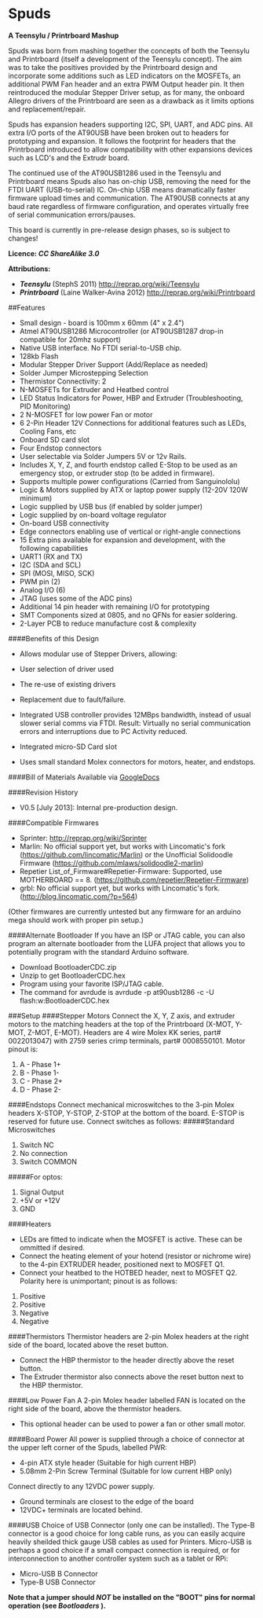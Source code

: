 Spuds
=====
**A Teensylu / Printrboard Mashup**

Spuds was born from mashing together the concepts of both the Teensylu and Printrboard (itself a development of the Teensylu concept). The aim was to take the positives provided by the Printrboard design and incorporate some additions such as LED indicators on the MOSFETs, an additional PWM Fan header and an extra PWM Output header pin. It then reintroduced the modular Stepper Driver setup, as for many, the onboard Allegro drivers of the Printrboard are seen as a drawback as it limits options and replacement/repair. 

Spuds has expansion headers supporting I2C, SPI, UART, and ADC pins. All extra I/O ports of the AT90USB have been broken out to headers for prototyping and expansion. It follows the footprint for headers that the Printrboard introduced to allow compatibility with other expansions devices such as LCD's and the Extrudr board. 

The continued use of the AT90USB1286 used in the Teensylu and Printrboard means Spuds also has on-chip USB, removing the need for the FTDI UART (USB-to-serial) IC. On-chip USB means dramatically faster firmware upload times and communication. The AT90USB connects at any baud rate regardless of firmware configuration, and operates virtually free of serial communication errors/pauses.

This board is currently in pre-release design phases, so is subject to changes!

**Licence: _CC ShareAlike 3.0_**

**Attributions:**
* **_Teensylu_** (StephS 2011) http://reprap.org/wiki/Teensylu
* **_Printrboard_** (Laine Walker-Avina 2012) http://reprap.org/wiki/Printrboard

##Features
* Small design - board is 100mm x 60mm (4" x 2.4")
* Atmel AT90USB1286 Microcontroller (or AT90USB1287 drop-in compatible for 20mhz support)
 * Native USB interface. No FTDI serial-to-USB chip.
 * 128kb Flash
* Modular Stepper Driver Support (Add/Replace as needed)
* Solder Jumper Microstepping Selection
* Thermistor Connectivity: 2
* N-MOSFETs for Extruder and Heatbed control
 * LED Status Indicators for Power, HBP and Extruder (Troubleshooting, PID Monitoring)
* 2 N-MOSFET for low power Fan or motor
* 6 2-Pin Header 12V Connections for additional features such as LEDs, Cooling Fans, etc
* Onboard SD card slot
* Four Endstop connectors 
 * User selectable via Solder Jumpers 5V or 12v Rails.
 * Includes X, Y, Z, and fourth endstop called E-Stop to be used as an emergency stop, or extruder stop (to be added in firmware).
* Supports multiple power configurations (Carried from Sanguinololu)
 * Logic & Motors supplied by ATX or laptop power supply (12-20V 120W minimum)
 * Logic supplied by USB bus (if enabled by solder jumper)
 * Logic supplied by on-board voltage regulator
 * On-board USB connectivity
* Edge connectors enabling use of vertical or right-angle connections
* 15 Extra pins available for expansion and development, with the following capabilities
 * UART1 (RX and TX)
 * I2C (SDA and SCL)
 * SPI (MOSI, MISO, SCK)
 * PWM pin (2)
 * Analog I/O (6)
 * JTAG (uses some of the ADC pins)
 * Additional 14 pin header with remaining I/O for prototyping
 * SMT Components sized at 0805, and no QFNs for easier soldering.
 * 2-Layer PCB to reduce manufacture cost & complexity

####Benefits of this Design
* Allows modular use of Stepper Drivers, allowing:
 * User selection of driver used
 * The re-use of existing drivers
 * Replacement due to fault/failure.

* Integrated USB controller provides 12MBps bandwidth, instead of usual slower serial comms via FTDI. Result: Virtually no serial communication errors and interruptions due to PC Activity reduced.
* Integrated micro-SD Card slot
* Uses small standard Molex connectors for motors, heater, and endstops.

####Bill of Materials
Available via [GoogleDocs](https://docs.google.com/spreadsheet/ccc?key=0ArIeeziM0bp9dG5TbjlYaFVDQ0I5dkZXbHk2VjhtQlE&usp=sharing)

####Revision History
* V0.5 [July 2013]: Internal pre-production design.

####Compatible Firmwares
* Sprinter: http://reprap.org/wiki/Sprinter
* Marlin: No official support yet, but works with Lincomatic's fork (https://github.com/lincomatic/Marlin) or the Unofficial Solidoodle Firmware (https://github.com/mlaws/solidoodle2-marlin)
* Repetier List_of_Firmware#Repetier-Firmware: Supported, use MOTHERBOARD == 8. (https://github.com/repetier/Repetier-Firmware)
* grbl: No official support yet, but works with Lincomatic's fork. (http://blog.lincomatic.com/?p=564)

(Other firmwares are currently untested but any firmware for an arduino mega should work with proper pin setup.)

####Alternate Bootloader
If you have an ISP or JTAG cable, you can also program an alternate bootloader from the LUFA project that allows you to potentially program with the standard Arduino software.
* Download BootloaderCDC.zip
* Unzip to get BootloaderCDC.hex
* Program using your favorite ISP/JTAG cable.
 * The command for avrdude is avrdude -p at90usb1286 -c <your programmer here> -U flash:w:BootloaderCDC.hex

###Setup
####Stepper Motors
Connect the X, Y, Z axis, and extruder motors to the matching headers at the top of the Printrboard (X-MOT, Y-MOT, Z-MOT, E-MOT). Headers are 4 wire Molex KK series, part# 0022013047) with 2759 series crimp terminals, part# 0008550101. Motor pinout is:
1. A - Phase 1+
2. B - Phase 1-
3. C - Phase 2+
4. D - Phase 2-

####Endstops
Connect mechanical microswitches to the 3-pin Molex headers X-STOP, Y-STOP, Z-STOP at the bottom of the board. E-STOP is reserved for future use. Connect switches as follows:
#####Standard Microswitches
1. Switch NC
2. No connection
3. Switch COMMON

#####For optos:
1. Signal Output
2. +5V or +12V
3. GND

####Heaters
* LEDs are fitted to indicate when the MOSFET is active. These can be ommitted if desired. 
* Connect the heating element of your hotend (resistor or nichrome wire) to the 4-pin EXTRUDER header, positioned next to MOSFET Q1. 
* Connect your heatbed to the HOTBED header, next to MOSFET Q2. Polarity here is unimportant; pinout is as follows:

1. Positive
2. Positive
3. Negative
4. Negative

####Thermistors
Thermistor headers are 2-pin Molex headers at the right side of the board, located above the reset button.
* Connect the HBP thermistor to the header directly above the reset button. 
* The Extruder thermistor also connects above the reset button next to the HBP thermistor.

####Low Power Fan
A 2-pin Molex header labelled FAN is located on the right side of the board, above the thermistor headers. 
* This optional header can be used to power a fan or other small motor.

####Board Power
All power is supplied through a choice of connector at the upper left corner of the Spuds, labelled PWR:
* 4-pin ATX style header (Suitable for high current HBP)
* 5.08mm 2-Pin Screw Terminal (Suitable for low current HBP only)

Connect directly to any 12VDC power supply. 
* Ground terminals are closest to the edge of the board
* 12VDC+ terminals are located behind.

####USB
Choice of USB Connector (only one can be installed). The Type-B connector is a good choice for long cable runs, as you can easily acquire heavily sheilded thick gauge USB cables as used for Printers. Micro-USB is perhaps a good choice if a small compact connection is required, or for interconnection to another controller system such as a tablet or RPi:
* Micro-USB B Connector
* Type-B USB Connector

**Note that a jumper should _NOT_ be installed on the "BOOT" pins for normal operation (see _Bootloaders_ ).**
